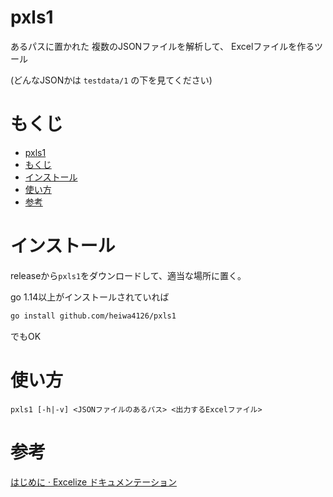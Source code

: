 # pxls1

あるパスに置かれた
複数のJSONファイルを解析して、
Excelファイルを作るツール

(どんなJSONかは `testdata/1` の下を見てください)


# もくじ

- [pxls1](#pxls1)
- [もくじ](#もくじ)
- [インストール](#インストール)
- [使い方](#使い方)
- [参考](#参考)


# インストール

releaseから`pxls1`をダウンロードして、適当な場所に置く。

go 1.14以上がインストールされていれば
```sh
go install github.com/heiwa4126/pxls1
```
でもOK

# 使い方

```
pxls1 [-h|-v] <JSONファイルのあるパス> <出力するExcelファイル>
```

# 参考

[はじめに · Excelize ドキュメンテーション](https://xuri.me/excelize/ja/)
